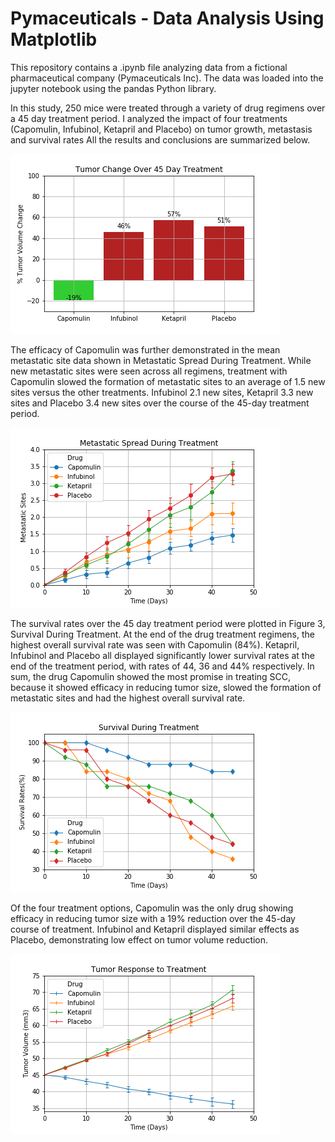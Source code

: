 # Pymaceuticals - Data Analysis Using Matplotlib

This repository contains a .ipynb file analyzing data from a fictional pharmaceutical company (Pymaceuticals Inc).  The data was loaded into the jupyter notebook using the pandas Python library.

In this study, 250 mice were treated through a variety of drug regimens over a 45 day treatment period. I analyzed the impact of four treatments (Capomulin, Infubinol, Ketapril and Placebo) on tumor growth, metastasis and survival rates
All the results and conclusions are summarized below.





![Tumor Response to Treatment](plots/Summary_Percent_Tumor_Change.png)

The efficacy of Capomulin was further demonstrated in the mean metastatic site data shown in Metastatic Spread During Treatment. While new metastatic sites were seen across all regimens, treatment with Capomulin slowed the formation of metastatic sites to an average of 1.5 new sites versus the other treatments. Infubinol 2.1 new sites, Ketapril 3.3 new sites and Placebo 3.4 new sites over the course of the 45-day treatment period.

![Metastatic Spread During Treatment](plots/Metastatic%20Spread%20During%20Treatment.png)

The survival rates over the 45 day treatment period were plotted in Figure 3, Survival During Treatment. At the end of the drug treatment regimens, the highest overall survival rate was seen with Capomulin (84%). Ketapril, Infubinol and Placebo all displayed significantly lower survival rates at the end of the treatment period, with rates of 44, 36 and 44% respectively.
In sum, the drug Capomulin showed the most promise in treating SCC, because it showed efficacy in reducing tumor size, slowed the formation of metastatic sites and had the highest overall survival rate.

![Survival During Treatment](plots/Survival_Rates.png)


Of the four treatment options, Capomulin was the only drug showing efficacy in reducing tumor size with a 19% reduction over the 45-day course of treatment. Infubinol and Ketapril displayed similar effects as Placebo, demonstrating low effect on tumor volume reduction. 


![Tumor Change Over 45 Day Treatment](plots/Tumor_Response_Treatment.png)
